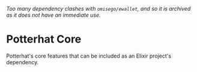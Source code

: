 _Too many dependency clashes with `omisego/ewallet`, and so it is archived as it does not have an immediate use._

# Potterhat Core

Potterhat's core features that can be included as an Elixir project's dependency.
